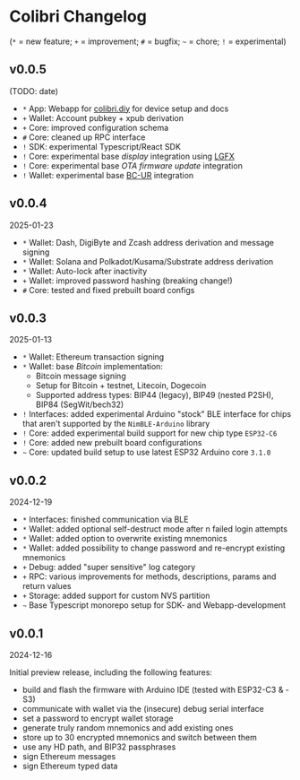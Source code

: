 # Colibri Changelog

(`*` = new feature; `+` = improvement; `#` = bugfix; `~` = chore; `!` = experimental)

## v0.0.5

(TODO: date)

- `*` App: Webapp for [colibri.diy](https://colibri.diy) for device setup and docs
- `+` Wallet: Account pubkey + xpub derivation
- `+` Core: improved configuration schema
- `#` Core: cleaned up RPC interface
- `!` SDK: experimental Typescript/React SDK
- `!` Core: experimental base _display_ integration using [LGFX](https://github.com/lovyan03/LovyanGFX)
- `!` Core: experimental base _OTA firmware update_ integration
- `!` Wallet: experimental base [BC-UR](https://github.com/BlockchainCommons/bc-ur) integration

## v0.0.4

2025-01-23

- `*` Wallet: Dash, DigiByte and Zcash address derivation and message signing
- `*` Wallet: Solana and Polkadot/Kusama/Substrate address derivation
- `*` Wallet: Auto-lock after inactivity
- `+` Wallet: improved password hashing (breaking change!)
- `#` Core: tested and fixed prebuilt board configs

## v0.0.3

2025-01-13

- `*` Wallet: Ethereum transaction signing
- `*` Wallet: base _Bitcoin_ implementation:
  - Bitcoin message signing
  - Setup for Bitcoin + testnet, Litecoin, Dogecoin
  - Supported address types: BIP44 (legacy), BIP49 (nested P2SH), BIP84 (SegWit/bech32)
- `!` Interfaces: added experimental Arduino "stock" BLE interface for chips that aren't supported by the `NimBLE-Arduino` library
- `!` Core: added experimental build support for new chip type `ESP32-C6`
- `!` Core: added new prebuilt board configurations
- `~` Core: updated build setup to use latest ESP32 Arduino core `3.1.0`

## v0.0.2

2024-12-19

- `*` Interfaces: finished communication via BLE
- `*` Wallet: added optional self-destruct mode after n failed login attempts
- `*` Wallet: added option to overwrite existing mnemonics
- `*` Wallet: added possibility to change password and re-encrypt existing mnemonics
- `+` Debug: added "super sensitive" log category
- `+` RPC: various improvements for methods, descriptions, params and return values
- `+` Storage: added support for custom NVS partition
- `~` Base Typescript monorepo setup for SDK- and Webapp-development

## v0.0.1

2024-12-16

Initial preview release, including the following features:

- build and flash the firmware with Arduino IDE (tested with ESP32-C3 & -S3)
- communicate with wallet via the (insecure) debug serial interface
- set a password to encrypt wallet storage
- generate truly random mnemonics and add existing ones
- store up to 30 encrypted mnemonics and switch between them
- use any HD path, and BIP32 passphrases
- sign Ethereum messages
- sign Ethereum typed data
